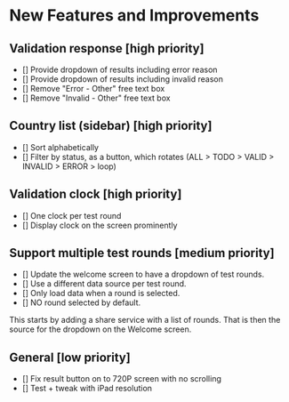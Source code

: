 # New Features and Improvements

## Validation response [high priority]

- [] Provide dropdown of results including error reason
- [] Provide dropdown of results including invalid reason
- [] Remove "Error - Other" free text box
- [] Remove "Invalid - Other" free text box

## Country list (sidebar) [high priority]

- [] Sort alphabetically
- [] Filter by status, as a button, which rotates (ALL > TODO > VALID > INVALID > ERROR > loop)

## Validation clock [high priority]

- [] One clock per test round
- [] Display clock on the screen prominently

## Support multiple test rounds [medium priority]

- [] Update the welcome screen to have a dropdown of test rounds.
- [] Use a different data source per test round.
- [] Only load data when a round is selected.
- [] NO round selected by default.

This starts by adding a share service with a list of rounds. That is then the source for the dropdown on the Welcome screen.

## General [low priority]

- [] Fix result button on to 720P screen with no scrolling
- [] Test + tweak with iPad resolution

